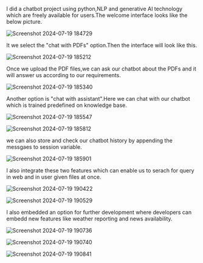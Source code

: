 I did a chatbot project using python,NLP and generative AI technology which are freely available for users.The welcome interface looks like the below picture.

![Screenshot 2024-07-19 184729](https://github.com/user-attachments/assets/f7fc10cd-8394-4327-a4f4-e69a77c5387f)

It we select the "chat with PDFs" option.Then the interface will look like this.

![Screenshot 2024-07-19 185212](https://github.com/user-attachments/assets/d1166263-03b3-4e4b-86f5-6177fc715c91)

Once we upload the PDF files,we can ask our chatbot about the PDFs and it will answer us according to our requirements.

![Screenshot 2024-07-19 185340](https://github.com/user-attachments/assets/b4c8773c-525d-45d9-a320-cb582922f2a1)

Another option is "chat with assistant".Here we can chat with our chatbot which is trained predefined on knowledge base.

![Screenshot 2024-07-19 185547](https://github.com/user-attachments/assets/dea9384d-029b-4c86-8ede-a14176472ed4)

![Screenshot 2024-07-19 185812](https://github.com/user-attachments/assets/60547a86-78d6-45ff-b183-970ba8775d23)

we can also store and check our chatbot history by appending the messgaes to session variable.

![Screenshot 2024-07-19 185901](https://github.com/user-attachments/assets/65ce9fa2-cc85-41d4-bc66-1ddce8156c7d)

I also integrate these two features which can enable us to serach for query in web and in user given files at once.

![Screenshot 2024-07-19 190422](https://github.com/user-attachments/assets/98310bf6-a8ef-48ec-99f5-2e215f29ba9f)

![Screenshot 2024-07-19 190529](https://github.com/user-attachments/assets/0757a212-4633-4755-8b26-c0ead86275b4)

I also embedded an option for further development where developers can embedd new features like weather reporting and news availability.

![Screenshot 2024-07-19 190736](https://github.com/user-attachments/assets/75a13dcd-8ff9-459b-ae9f-3bb2fb788385)

![Screenshot 2024-07-19 190740](https://github.com/user-attachments/assets/126d5efa-611c-4dee-9dc7-456b9d00d7e0)

![Screenshot 2024-07-19 190841](https://github.com/user-attachments/assets/80a9b9af-5505-4bc6-9ac1-52adbbde2ec0)





